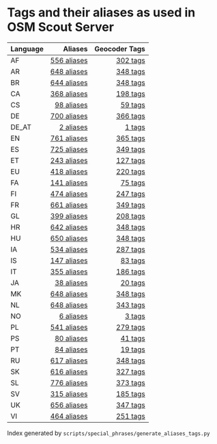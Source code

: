 # Tags and their aliases as used in OSM Scout Server

Language | Aliases | Geocoder Tags 
 --- | ---:| ---: 
AF | [556 aliases](alias2tag_af.md) | [302 tags](tag2alias_af.md) 
AR | [648 aliases](alias2tag_ar.md) | [348 tags](tag2alias_ar.md) 
BR | [644 aliases](alias2tag_br.md) | [348 tags](tag2alias_br.md) 
CA | [368 aliases](alias2tag_ca.md) | [198 tags](tag2alias_ca.md) 
CS | [98 aliases](alias2tag_cs.md) | [59 tags](tag2alias_cs.md) 
DE | [700 aliases](alias2tag_de.md) | [366 tags](tag2alias_de.md) 
DE_AT | [2 aliases](alias2tag_de_at.md) | [1 tags](tag2alias_de_at.md) 
EN | [761 aliases](alias2tag_en.md) | [365 tags](tag2alias_en.md) 
ES | [725 aliases](alias2tag_es.md) | [349 tags](tag2alias_es.md) 
ET | [243 aliases](alias2tag_et.md) | [127 tags](tag2alias_et.md) 
EU | [418 aliases](alias2tag_eu.md) | [220 tags](tag2alias_eu.md) 
FA | [141 aliases](alias2tag_fa.md) | [75 tags](tag2alias_fa.md) 
FI | [474 aliases](alias2tag_fi.md) | [247 tags](tag2alias_fi.md) 
FR | [661 aliases](alias2tag_fr.md) | [349 tags](tag2alias_fr.md) 
GL | [399 aliases](alias2tag_gl.md) | [208 tags](tag2alias_gl.md) 
HR | [642 aliases](alias2tag_hr.md) | [348 tags](tag2alias_hr.md) 
HU | [650 aliases](alias2tag_hu.md) | [348 tags](tag2alias_hu.md) 
IA | [534 aliases](alias2tag_ia.md) | [287 tags](tag2alias_ia.md) 
IS | [147 aliases](alias2tag_is.md) | [83 tags](tag2alias_is.md) 
IT | [355 aliases](alias2tag_it.md) | [186 tags](tag2alias_it.md) 
JA | [38 aliases](alias2tag_ja.md) | [20 tags](tag2alias_ja.md) 
MK | [648 aliases](alias2tag_mk.md) | [348 tags](tag2alias_mk.md) 
NL | [648 aliases](alias2tag_nl.md) | [343 tags](tag2alias_nl.md) 
NO | [6 aliases](alias2tag_no.md) | [3 tags](tag2alias_no.md) 
PL | [541 aliases](alias2tag_pl.md) | [279 tags](tag2alias_pl.md) 
PS | [80 aliases](alias2tag_ps.md) | [41 tags](tag2alias_ps.md) 
PT | [84 aliases](alias2tag_pt.md) | [19 tags](tag2alias_pt.md) 
RU | [617 aliases](alias2tag_ru.md) | [348 tags](tag2alias_ru.md) 
SK | [616 aliases](alias2tag_sk.md) | [327 tags](tag2alias_sk.md) 
SL | [776 aliases](alias2tag_sl.md) | [373 tags](tag2alias_sl.md) 
SV | [315 aliases](alias2tag_sv.md) | [185 tags](tag2alias_sv.md) 
UK | [656 aliases](alias2tag_uk.md) | [347 tags](tag2alias_uk.md) 
VI | [464 aliases](alias2tag_vi.md) | [251 tags](tag2alias_vi.md) 


Index generated by `scripts/special_phrases/generate_aliases_tags.py`
